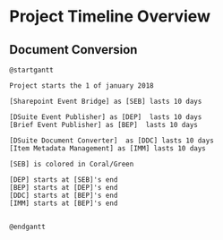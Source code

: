 # Project Timeline Overview

## Document Conversion

```plantuml format="svg" classes="uml myDiagram"
@startgantt

Project starts the 1 of january 2018

[Sharepoint Event Bridge] as [SEB] lasts 10 days

[DSuite Event Publisher] as [DEP]  lasts 10 days
[Brief Event Publisher] as [BEP]  lasts 10 days

[DSuite Document Converter]  as [DDC] lasts 10 days
[Item Metadata Management] as [IMM] lasts 10 days

[SEB] is colored in Coral/Green

[DEP] starts at [SEB]'s end
[BEP] starts at [DEP]'s end
[DDC] starts at [BEP]'s end
[IMM] starts at [BEP]'s end


@endgantt

```